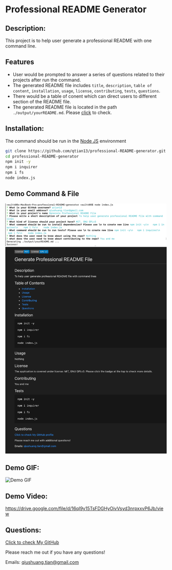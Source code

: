 # Professional README Generator
## Description:
This project is to help user generate a professional README with one command line. 
## Features
* User would be prompted to answer a series of questions related to their projects after run the command.
* The generated README file includes `title`, `description`, `table of content`, `installation`, `usage`, `license`, `contributing`, `tests`, `questions`.
* There would be a table of conent which can direct users to different section of the README file.
* The generated README file is located in the path `./output/yourREADME.md`. Please [click](./output/yourREADME.md) to check.
## Installation:
The command should be run in the [Node JS](https://nodejs.org/en/) environment
```bash
git clone https://github.com/qtian13/professional-README-generator.git
cd professional-README-generator
npm init -y
npm i inquirer
npm i fs
node index.js
```
## Demo Command & File
![Demo Command](assets/images/Demo_input.png)
![Demo Result](assets/images/Demo_output.png)
## Demo GIF:
![Demo GIF](assets/images/demo.gif)
## Demo Video:
https://drive.google.com/file/d/16qI9y15TsFDGHyOivVsyd3nrpxxvP6Jb/view
## Questions:
[Click to check My GitHub](https://github.com/qtian13)

Please reach me out if you have any questions!

Emails: qiushuang.tian@gmail.com
  
